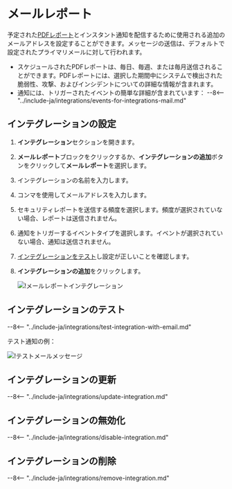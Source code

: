# メールレポート

予定された[PDFレポート](../../../user-guides/search-and-filters/custom-report.md)とインスタント通知を配信するために使用される追加のメールアドレスを設定することができます。メッセージの送信は、デフォルトで設定されたプライマリメールに対して行われます。

* スケジュールされたPDFレポートは、毎日、毎週、または毎月送信されることができます。PDFレポートには、選択した期間中にシステムで検出された脆弱性、攻撃、およびインシデントについての詳細な情報が含まれます。
* 通知には、トリガーされたイベントの簡単な詳細が含まれています：
    --8<-- "../include-ja/integrations/events-for-integrations-mail.md"

## インテグレーションの設定

1. **インテグレーション**セクションを開きます。
2. **メールレポート**ブロックをクリックするか、**インテグレーションの追加**ボタンをクリックして**メールレポート**を選択します。
3. インテグレーションの名前を入力します。
4. コンマを使用してメールアドレスを入力します。
5. セキュリティレポートを送信する頻度を選択します。頻度が選択されていない場合、レポートは送信されません。
6. 通知をトリガーするイベントタイプを選択します。イベントが選択されていない場合、通知は送信されません。
7. [インテグレーションをテスト](#テスト-インテグレーション)し設定が正しいことを確認します。
8. **インテグレーションの追加**をクリックします。

    ![!メールレポートインテグレーション](../../../images/user-guides/settings/integrations/add-email-report-integration.png)

## インテグレーションのテスト

--8<-- "../include-ja/integrations/test-integration-with-email.md"

テスト通知の例：

![!テストメールメッセージ](../../../images/user-guides/settings/integrations/test-email-scope-changed.png)

## インテグレーションの更新

--8<-- "../include-ja/integrations/update-integration.md"

## インテグレーションの無効化

--8<-- "../include-ja/integrations/disable-integration.md"

## インテグレーションの削除

--8<-- "../include-ja/integrations/remove-integration.md"